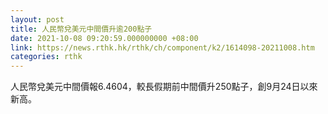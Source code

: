 ```yaml
---
layout: post
title: 人民幣兌美元中間價升逾200點子
date: 2021-10-08 09:20:59.000000000 +08:00
link: https://news.rthk.hk/rthk/ch/component/k2/1614098-20211008.htm
categories: rthk
---
```


人民幣兌美元中間價報6.4604，較長假期前中間價升250點子，創9月24日以來新高。
